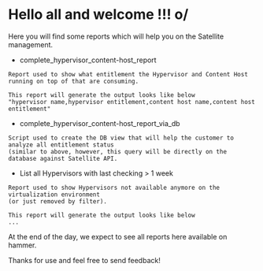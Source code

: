 # Hello all and welcome !!! o/

Here you will find some reports which will help you on the Satellite management.

 - complete_hypervisor_content-host_report
```
Report used to show what entitlement the Hypervisor and Content Host running on top of that are consuming.

This report will generate the output looks like below
"hypervisor name,hypervisor entitlement,content host name,content host entitlement"
```
 - complete_hypervisor_content-host_report_via_db
```
Script used to create the DB view that will help the customer to analyze all entitlement status
(similar to above, however, this query will be directly on the database against Satellite API.
```

 - List all Hypervisors with last checking > 1 week
```
Report used to show Hypervisors not available anymore on the virtualization environment 
(or just removed by filter).

This report will generate the output looks like below
...
```

At the end of the day, we expect to see all reports here available on hammer.

Thanks for use and feel free to send feedback!
